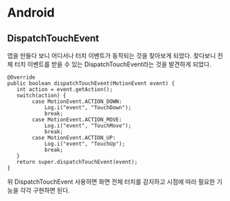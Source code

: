 # Android

## DispatchTouchEvent

앱을 만들다 보니 어디서나 터치 이벤트가 동작되는 것을 찾아보게 되었다.
찾다보니 전체 터치 이벤트를 받을 수 있는 DispatchTouchEvent라는 것을 발견하게 되었다.

```
@Override
public boolean dispatchTouchEvent(MotionEvent event) {
   int action = event.getAction();
   switch(action) {
        case MotionEvent.ACTION_DOWN:
            Log.i("event", "TouchDown");
            break;
        case MotionEvent.ACTION_MOVE:
            Log.i("event", "TouchMove");
            break;
        case MotionEvent.ACTION_UP:
            Log.i("event", "TouchUp");
            break;
   }
   return super.dispatchTouchEvent(event);
}
```

위 DispatchTouchEvent 사용하면 화면 전체 터치를 감지하고 시점에 따라 필요한 기능을 각각 구현하면 된다.
